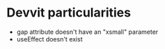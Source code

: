 # Devvit particularities
* gap attribute doesn't have an "xsmall" parameter
* useEffect doesn't exist